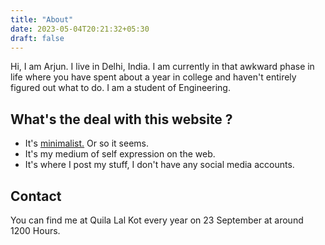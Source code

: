 ```yaml
---
title: "About"
date: 2023-05-04T20:21:32+05:30
draft: false
---
```

Hi, I am Arjun. I live in Delhi, India. I am currently in that awkward phase in life where you have spent about a year in college and haven't entirely figured out what to do. I am a student of Engineering.  
## What's the deal with this website ?

* It's [minimalist.](https://motherfuckingwebsite.com/) Or so it seems. 
* It's my medium of self expression on the web.
* It's where I post my stuff, I don't have any social media accounts. 
## Contact
You can find me at Quila Lal Kot every year on 23 September at around 1200 Hours.

